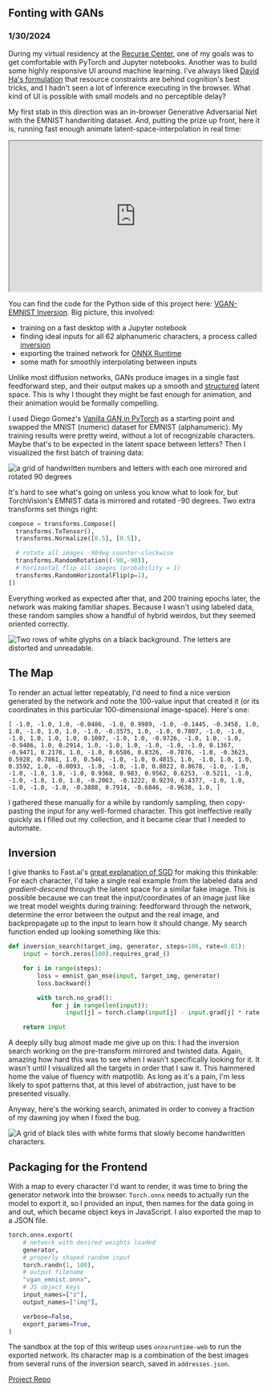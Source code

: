 ## Fonting with GANs

### 1/30/2024

During my virtual residency at the [Recurse Center](https://www.recurse.com/), one of my goals was to get comfortable with PyTorch and Jupyter notebooks. Another was to build some highly responsive UI around machine learning. I've always liked [David Ha's formulation](https://otoro.net/ml/) that resource constraints are behind cognition's best tricks, and I hadn't seen a lot of inference executing in the browser. What kind of UI is possible with small models and no perceptible delay?

My first stab in this direction was an in-browser Generative Adversarial Net with the EMNIST handwriting dataset. And, putting the prize up front, here it is, running fast enough animate latent-space-interpolation in real time:

<iframe src="https://codesandbox.io/embed/7rd69j?view=preview" width="100%" height="300" sandbox="allow-forms allow-modals allow-popups allow-presentation allow-same-origin allow-scripts"></iframe>

You can find the code for the Python side of this project here: [VGAN-EMNIST Inversion](https://github.com/zackrdavis/VGAN-EMNIST-Inversion). Big picture, this involved:

- training on a fast desktop with a Jupyter notebook
- finding ideal inputs for all 62 alphanumeric characters, a process called [inversion](https://arxiv.org/pdf/2101.05278.pdf)
- exporting the trained network for [ONNX Runtime](https://onnxruntime.ai/docs/get-started/with-javascript.html)
- some math for smoothly interpolating between inputs

Unlike most diffusion networks, GANs produce images in a single fast feedforward step, and their output makes up a smooth and [structured](https://machinelearningmastery.com/how-to-interpolate-and-perform-vector-arithmetic-with-faces-using-a-generative-adversarial-network/) latent space. This is why I thought they might be fast enough for animation, and their animation would be formally compelling.

I used Diego Gomez's [Vanilla GAN in PyTorch](https://github.com/diegoalejogm/gans) as a starting point and swapped the MNIST (numeric) dataset for EMNIST (alphanumeric). My training results were pretty weird, without a lot of recognizable characters. Maybe that's to be expected in the latent space between letters? Then I visualized the first batch of training data:

![a grid of handwritten numbers and letters with each one mirrored and rotated 90 degrees](/images/fonting-with-gans/twisted_samples.png)

It's hard to see what's going on unless you know what to look for, but TorchVision's EMNIST data is mirrored and rotated -90 degrees. Two extra transforms set things right:

```python
compose = transforms.Compose([
  transforms.ToTensor(),
  transforms.Normalize([0.5], [0.5]),

  # rotate all images -90deg counter-clockwise
  transforms.RandomRotation((-90,-90)),
  # horizontal flip all images (probability = 1)
  transforms.RandomHorizontalFlip(p=1),
])
```

Everything worked as expected after that, and 200 training epochs later, the network was making familiar shapes. Because I wasn't using labeled data, these random samples show a handful of hybrid weirdos, but they seemed oriented correctly.

![Two rows of white glyphs on a black background. The letters are distorted and unreadable.](/images/fonting-with-gans/weirdos.png)

## The Map

To render an actual letter repeatably, I'd need to find a nice version generated by the network and note the 100-value input that created it (or its coordinates in this particular 100-dimensional image-space). Here's one:

`[
    -1.0, -1.0, 1.0, -0.0486, -1.0, 0.9989, -1.0, -0.1445, -0.3458, 1.0, 1.0,
    -1.0, 1.0, 1.0, -1.0, -0.3575, 1.0, -1.0, 0.7807, -1.0, -1.0, -1.0, 1.0,
    1.0, 1.0, 0.1007, -1.0, 1.0, -0.9726, -1.0, 1.0, -1.0, -0.9486, 1.0, 0.2914,
    1.0, -1.0, 1.0, -1.0, -1.0, -1.0, 0.1367, -0.9471, 0.2176, 1.0, -1.0,
    0.6586, 0.8326, -0.7876, -1.0, -0.3623, 0.5928, 0.7861, 1.0, 0.546, -1.0,
    -1.0, 0.4815, 1.0, -1.0, 1.0, 1.0, 0.3592, 1.0, -0.0093, -1.0, -1.0, -1.0,
    0.8022, 0.8678, -1.0, -1.0, -1.0, -1.0, 1.0, -1.0, 0.9368, 0.983, 0.9562,
    0.6253, -0.5211, -1.0, -1.0, -1.0, 1.0, 1.0, -0.2063, -0.1222, 0.9239,
    0.4377, -1.0, 1.0, -1.0, -1.0, -1.0, -0.3888, 0.7914, -0.6846, -0.9638, 1.0,
  ]`

I gathered these manually for a while by randomly sampling, then copy-pasting the input for any well-formed character. This got ineffective really quickly as I filled out my collection, and it became clear that I needed to automate.

## Inversion

I give thanks to Fast.ai's [great explanation of SGD](https://github.com/fastai/fastbook/blob/master/04_mnist_basics.ipynb) for making this thinkable: For each character, I'd take a single real example from the labeled data and _gradient-descend_ through the latent space for a similar fake image. This is possible because we can treat the input/coordinates of an image just like we treat model weights during training: feedforward through the network, determine the error between the output and the real image, and backpropagate up to the input to learn how it should change. My search function ended up looking something like this:

```python
def inversion_search(target_img, generator, steps=100, rate=0.01):
	input = torch.zeros(100).requires_grad_()

    for i in range(steps):
        loss = emnist_gan_mse(input, target_img, generator)
        loss.backward()

        with torch.no_grad():
            for j in range(len(input)):
                input[j] = torch.clamp(input[j] - input.grad[j] * rate, -1, 1)

    return input
```

A deeply silly bug almost made me give up on this: I had the inversion search working on the pre-transform mirrored and twisted data. Again, amazing how hard this was to see when I wasn't specifically looking for it. It wasn't until I visualized all the targets in order that I saw it. This hammered home the value of fluency with matpotlib. As long as it's a pain, I'm less likely to spot patterns that, at this level of abstraction, just have to be presented visually.

Anyway, here's the working search, animated in order to convey a fraction of my dawning joy when I fixed the bug.

![A grid of black tiles with white forms that slowly become handwritten characters.](/images/fonting-with-gans/search.gif)

## Packaging for the Frontend

With a map to every character I'd want to render, it was time to bring the generator network into the browser. `Torch.onnx` needs to actually run the model to export it, so I provided an input, then names for the data going in and out, which became object keys in JavaScript. I also exported the map to a JSON file.

```python
torch.onnx.export(
	# network with desired weights loaded
	generator,
	# properly shaped random input
	torch.randn(1, 100),
	# output filename
	"vgan_emnist.onnx",
	# JS object keys
    input_names=["z"],
    output_names=["img"],

    verbose=False,
    export_params=True,
)
```

The sandbox at the top of this writeup uses `onnxruntime-web` to run the exported network. Its character map is a combination of the best images from several runs of the inversion search, saved in `addresses.json`.

[Project Repo](https://github.com/zackrdavis/VGAN-EMNIST-Inversion)
